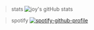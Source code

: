 > stats
![joy's gitHub stats](https://github-readme-stats.vercel.app/api?username=joylool&show_icons=true&theme=dark)

> spotify
[![spotify-github-profile](https://spotify-github-profile.vercel.app/api/view?uid=21iaphpwcb2zcl7goxny3iq5i&cover_image=true&theme=novatorem)](https://github.com/kittinan/spotify-github-profile)

